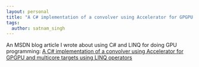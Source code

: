 ```yaml
---
layout: personal
title: "A C# implementation of a convolver using Accelerator for GPGPU and multicore targets using LINQ operators. 11 January 2010"
tags:
  author: satnam_singh
---
```

An MSDN blog article I wrote about using C# and LINQ for doing GPU programming: [A C# implementation of a convolver using Accelerator for GPGPU and multicore targets using LINQ operators](http://blogs.msdn.com/b/satnam_singh/archive/2010/01/11/a-c-implementation-of-a-convolver-using-accelerator-for-gpgpu-and-multicore-targets-using-linq-operators.aspx)